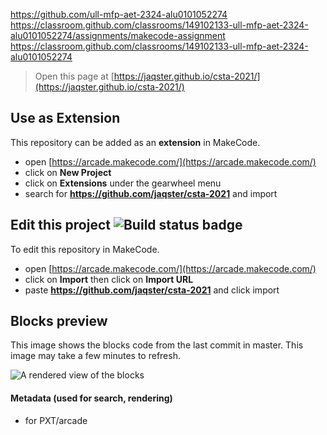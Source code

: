 https://github.com/ull-mfp-aet-2324-alu0101052274
https://classroom.github.com/classrooms/149102133-ull-mfp-aet-2324-alu0101052274/assignments/makecode-assignment
https://classroom.github.com/classrooms/149102133-ull-mfp-aet-2324-alu0101052274


 


> Open this page at [https://jaqster.github.io/csta-2021/](https://jaqster.github.io/csta-2021/)

## Use as Extension

This repository can be added as an **extension** in MakeCode.

* open [https://arcade.makecode.com/](https://arcade.makecode.com/)
* click on **New Project**
* click on **Extensions** under the gearwheel menu
* search for **https://github.com/jaqster/csta-2021** and import

## Edit this project ![Build status badge](https://github.com/jaqster/csta-2021/workflows/MakeCode/badge.svg)

To edit this repository in MakeCode.

* open [https://arcade.makecode.com/](https://arcade.makecode.com/)
* click on **Import** then click on **Import URL**
* paste **https://github.com/jaqster/csta-2021** and click import

## Blocks preview

This image shows the blocks code from the last commit in master.
This image may take a few minutes to refresh.

![A rendered view of the blocks](https://github.com/jaqster/csta-2021/raw/master/.github/makecode/blocks.png)

#### Metadata (used for search, rendering)

* for PXT/arcade
<script src="https://makecode.com/gh-pages-embed.js"></script><script>makeCodeRender("{{ site.makecode.home_url }}", "{{ site.github.owner_name }}/{{ site.github.repository_name }}");</script>
